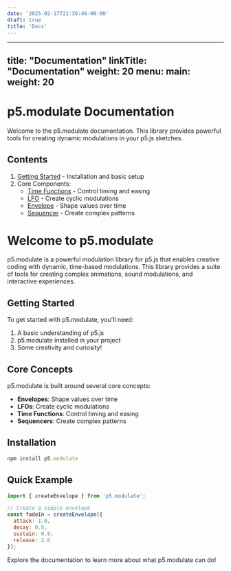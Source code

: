 ```yaml
---
date: '2025-02-17T21:36:46-06:00'
draft: true
title: 'Docs'
---
```


---
title: "Documentation"
linkTitle: "Documentation"
weight: 20
menu:
  main:
    weight: 20
---

# p5.modulate Documentation

Welcome to the p5.modulate documentation. This library provides powerful tools for creating dynamic modulations in your p5.js sketches.

## Contents

1. [Getting Started](getting-started) - Installation and basic setup
2. Core Components:
   - [Time Functions](time-function) - Control timing and easing
   - [LFO](lfo) - Create cyclic modulations
   - [Envelope](envelope) - Shape values over time
   - [Sequencer](sequencer) - Create complex patterns

# Welcome to p5.modulate

p5.modulate is a powerful modulation library for p5.js that enables creative coding with dynamic, time-based modulations. This library provides a suite of tools for creating complex animations, sound modulations, and interactive experiences.

## Getting Started

To get started with p5.modulate, you'll need:

1. A basic understanding of p5.js
2. p5.modulate installed in your project
3. Some creativity and curiosity!

## Core Concepts

p5.modulate is built around several core concepts:

- **Envelopes**: Shape values over time
- **LFOs**: Create cyclic modulations
- **Time Functions**: Control timing and easing
- **Sequencers**: Create complex patterns

## Installation

```javascript
npm install p5.modulate
```

## Quick Example

```javascript
import { createEnvelope } from 'p5.modulate';

// Create a simple envelope
const fadeIn = createEnvelope({
  attack: 1.0,
  decay: 0.5,
  sustain: 0.8,
  release: 2.0
});
```

Explore the documentation to learn more about what p5.modulate can do!

